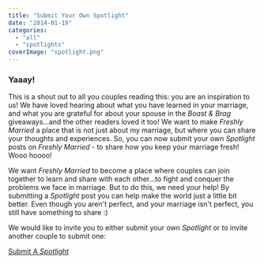 ```yaml
---
title: "Submit Your Own Spotlight"
date: "2014-01-19"
categories: 
  - "all"
  - "spotlights"
coverImage: "spotlight.png"
---
```


### Yaaay!

This is a shout out to all you couples reading this: you are an inspiration to us! We have loved hearing about what you have learned in your marriage, and what you are grateful for about your spouse in the _Boast & Brag_ giveaways...and the other readers loved it too! We want to make _Freshly Married_ a place that is not just about my marriage, but where you can share your thoughts and experiences. So, you can now submit your own _Spotlight_ posts on _Freshly Married_ - to share how you keep your marriage fresh! Wooo hoooo!

We want _Freshly Married_ to become a place where couples can join together to learn and share with each other...to fight and conquer the problems we face in marriage. But to do this, we need your help! By submitting a _Spotlight_ post you can help make the world just a little bit better. Even though you aren't perfect, and your marriage isn't perfect, you still have something to share :)

We would like to invite you to either submit your own _Spotlight_ or to invite another couple to submit one:

[Submit A _Spotlight_](http://freshlymarried.com/spotlight-submissions/)
